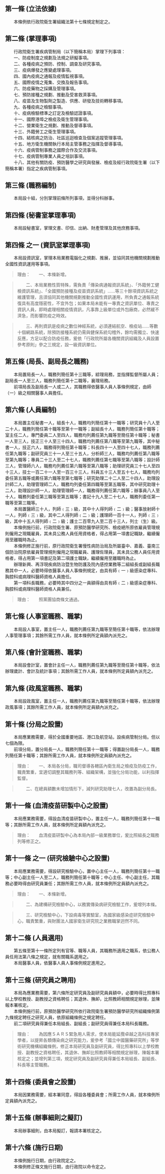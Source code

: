 第一條 (立法依據)
-----------------
　　本條例依行政院衛生署組織法第十七條規定制定之。  


第二條 (掌理事項)
-----------------
　　行政院衛生署疾病管制局（以下簡稱本局）掌理下列事項：  
　　一、防疫制度之規劃及法規之研擬事項。  
　　二、各種疫病之預防、控制、調查及研究事項。  
　　三、疫病爆發之應變處理事項。  
　　四、國內疫病之通報及疫情監視事項。  
　　五、國際疫情之蒐集、交換及報告事項。  
　　六、防疫藥物之採購及管理事項。  
　　七、預防接種之規劃、推動及受害救濟事項。  
　　八、疫苗及生物製劑之製造、供應、研發及技術轉移事項。  
　　九、各種疫病之檢驗事項。  
　　十、疫病檢驗標準之訂定及檢驗認證事項。  
　　十一、國際港埠之檢疫及衛生管理事項。  
　　十二、營業衛生之規劃、推動及督導事項。  
　　十三、外籍勞工之衛生管理事項。  
　　十四、結核病之防治、社區巡迴檢查及個案追蹤管理事項。  
　　十五、地方衛生機關執行本局主管事務之指揮及督導事項。  
　　十六、疫病管制事務之國際合作及交流事項。  
　　十七、疫病管制專業人員之培訓事項。  
　　十八、其他有關防疫、預防醫學之研究與發展、檢疫及經行政院衛生署（以下簡稱本署）指定之疾病管制事項。  


第三條 (職務編制)
-----------------
　　本局設十組，分別掌理前條所列事項，並得分科辦事。  


第四條 (秘書室掌理事項)
-----------------------
　　本局設秘書室，掌理文書、印信、出納、財產管理及其他庶務事項。  


第四條 之一 (資訊室掌理事項)
----------------------------
　　本局設資訊室，掌理本局業務電腦化之規劃、推展，並協同其他機關規劃推動全國性資訊運用等事項。  
> 理由：　　一、本條新增。

> 　　二、本局業務性質特殊，需負責「傳染病通報資訊系統」、「外籍勞工健檢資訊系統」、「全國預防接種及疫苗資訊系統」……等三十餘項資訊系統之維護管理，且須協同其他機關規劃推動全國性資訊運用，所負責之通報系統復具有高度隱密性，不宜外包；如果本局未能有一專責之資訊單位、專責之資訊人員，即時處理相關疫情資訊，凡事靠上級單位或外包廠商，必然緩不濟急，而影響防疫之時效。

> 　　三、再則資訊是疫病之數位神經系統，必須連結航空、檢疫站……等數十個網路系統，除預防接種系統仍需與健保系統勾稽外，餘均需獨立、快速反應，方足以配合防疫任務，爰依「行政院所屬各機關資訊組織及人員設置參考原則」參之三規定，設一級資訊單位。



第五條 (局長、副局長之職務)
---------------------------
　　本局置局長一人，職務列簡任第十三職等，綜理局務，並指揮監督所屬人員；副局長一人至三人，職務列簡任第十二職等，襄理局務。  
　　前項局長及副局長一人或二人，其職務得依醫事人員人事條例規定，由師（一）級之相關醫事人員擔任。  


第六條 (人員編制)
-----------------
　　本局置主任秘書一人，組長十人，職務均列簡任第十一職等；研究員十八人至二十人，職務列簡任第十職等至第十一職等；副組長十人，職務列簡任第十職等；室主任二人，專門委員二人至四人，職務均列薦任第九職等至簡任第十職等；秘書一人至三人，技正三十人至三十四人，職務均列薦任第八職等至第九職等，其中秘書一人，技正六人，職務得列簡任第十職等；科長四十一人至四十七人，職務列薦任第九職等；副研究員三十一人至三十五人，分析師三人，職務均列薦任第八職等至第九職等；專員二十三人至二十七人，職務列薦任第七職等至第八職等；設計師三人，管理師六人，職務均列薦任第六職等至第八職等；助理研究員三十七人至四十三人，技士一百二十一人至一百三十三人，科員五十三人至五十七人，職務均列委任第五職等或薦任第六職等至第七職等；研究助理二十二人至二十四人，助理設計師二人，助理管理師二人，職務均列委任第四職等至第五職等，其中研究助理十二人，助理設計師一人，助理管理師一人，職務得列薦任第六職等；辦事員八人至十人，職務列委任第三職等至第五職等；書記十九人至二十七人，職務列委任第一職等至第三職等。  
　　本局置醫師三十人，列師﹙三﹚級，其中十人得列師﹙二﹚級；醫事放射師十一人，列師﹙三﹚級，其中二人得列師﹙二﹚級；護理師一百十一人，列師﹙三﹚級，其中十五人得列師﹙二﹚級；護士二百零九人至二百十三人，列士（生）級。  
　　本條例施行前，行政院衛生署、原預防醫學研究所、檢疫總所原依雇員管理規則僱用之現職雇員，其未具公務人員任用資格者，得占用第一項書記職缺，繼續僱用至離職時為止。  
　　本條例修正施行前，原行政院衛生署慢性病防治局及所屬臺中、嘉義、臺南三個防治院原依雇員管理規則僱用之現職雇員、護理佐理員，其未具公務人員任用資格者，得占用第一項書記及第二項護士職缺，繼續僱用至離職時為止。  
　　辦理新興、再浮現疾病防治暨生物防護及院內感控業務等二組組長或副組長職務其中一人，必要時得依醫事人員人事條例規定，由具有師﹙一﹚級感染症專科、胸腔科或病理科醫師資格人員擔任。  
　　第一項科長職務，必要時其中四分之一員額得由具有師﹙二﹚級感染症專科、胸腔科或病理科醫師資格人員兼任。  
> 理由：　　照黨團協商條文通過。



第七條 (人事室職務、職掌)
-------------------------
　　本局設人事室，置主任一人，職務列薦任第九職等至簡任第十職等，依法辦理人事管理事項；其餘所需工作人員，就本條例所定員額內派充之。  


第八條 (會計室職務、職掌)
-------------------------
　　本局設會計室，置會計主任一人，職務列薦任第九職等至簡任第十職等，依法辦理歲計、會計及統計事項；其餘所需工作人員，就本條例所定員額內派充之。  


第九條 (政風室職務、職掌)
-------------------------
　　本局設政風室，置主任一人，職務列薦任第九職等至簡任第十職等，依法辦理政風事項；其餘所需工作人員，就本條例所定員額內派充之。  


第十條 (分局之設置)
-------------------
　　本局應業務需要，得於全國重要地區、港口及航空站，設疾病管制分局。但以七個為限。  
　　前項分局，置分局長一人，職務列簡任第十一職等；得置副分局長一人，職務列簡任第十職等；其餘所需工作人員，就本條例所定員額內派充之。  
> 理由：　　一、本局各分局，職司督導各轄區內衛生局之檢疫及防疫工作，職責繁重，宜適切調整其職務列等、組織架構，並強化分局功能，以利指揮監督。

> 　　二、在總員額數未增加情形下，減列研究助理七人，改置為副分局長。



第十一條 (血清疫苗研製中心之設置)
---------------------------------
　　本局應業務需要，得設血清疫苗研製中心，置主任一人，職務列簡任第十一職等；其餘所需工作人員，就本條例所定員額內派充之。  
> 理由：　　血清疫苗研製中心為本局內部一級業務單位，爰比照組長之職務列等修正之。



第十一條 之一 (研究檢驗中心之設置)
----------------------------------
　　本局應業務需要，得設研究檢驗中心，置中心主任一人，職務列簡任第十一職等；中心副主任一人至二人，職務列簡任第十職等；中心主任、中心副主任，其職務必要時得由研究員兼任；其餘所需工作人員，就本條例所定員額內派充之。  
> 理由：　　一、本條新增。

> 　　二、為建構研究檢驗中心，以務實傳染病研究檢驗工作，爰增列本條。

> 　　三、研究檢驗中心，下設病毒等實驗室，為國家級感染症研究檢驗中心，職責繁重，與財團法人國家衛生研究院之業務職掌迥然不同。



第十二條 (人員選用)
-------------------
　　第五條至第十一條所定列有官等、職等人員，其職務所適用之職系，依公務人員任用法第八條之規定，就有關職系選用之。  
　　本局醫事人員，依醫事人員人事條例規定進用之。  


第十三條 (研究員之聘用)
-----------------------
　　本局為應業務需要，第六條所定研究員及副研究員員額中，必要時得比照專科以上學校教授、副教授之資格聘任；其退休、撫卹，比照教師相關規定辦理，並陳報本署核定。  
　　本條例施行前，原預防醫學研究所依行政院衛生署預防醫學研究所組織條例第九條規定聘任之研究人員，依原組織條例之規定聘任。  
　　前二項研究員得兼任本局組長、副組長；副研究員得兼任本局科長職務。  
> 理由：　　為因應ＳＡＲＳ緊急用人需求，使本局能延攬卓越之高科技專家學者，以提昇各類傳染病之研究能力，爰參考「國立中國醫藥研究所」等學術研究機構組織條例，修正本局研究員及副研究員，得比照專科以上學校教授、副教授之資格聘任，其退休、撫卹比照教師等相關規定辦理，陳報本署核定之；並增列第三項，規定研究員及副研究員得兼任本局組長、副組長、科長等主管職務。



第十四條 (委員會之設置)
-----------------------
　　本局因業務需要，經本署同意，得設各種委員會；所需工作人員，就本條例所定員額內派充之。  


第十五條 (辦事細則之擬訂)
-------------------------
　　本局辦事細則，由本局擬訂，報請本署核定之。  


第十六條 (施行日期)
-------------------
　　本條例施行日期，由行政院定之。  
　　本條例修正條文施行日期，由行政院以命令定之。